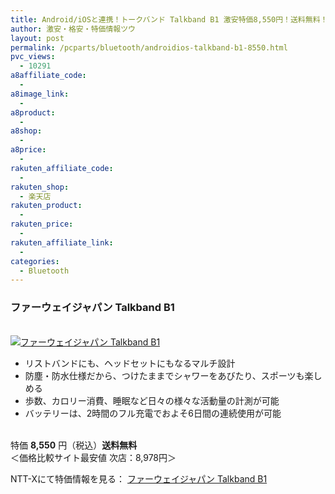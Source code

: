 ```yaml
---
title: Android/iOSと連携！トークバンド Talkband B1 激安特価8,550円！送料無料！
author: 激安・格安・特価情報ツウ
layout: post
permalink: /pcparts/bluetooth/androidios-talkband-b1-8550.html
pvc_views:
  - 10291
a8affiliate_code:
  - 
a8image_link:
  - 
a8product:
  - 
a8shop:
  - 
a8price:
  - 
rakuten_affiliate_code:
  - 
rakuten_shop:
  - 楽天店
rakuten_product:
  - 
rakuten_price:
  - 
rakuten_affiliate_link:
  - 
categories:
  - Bluetooth
---
```

### ファーウェイジャパン Talkband B1

<div class="img-bg2 img_L">
  <a href="http://px.a8.net/svt/ejp?a8mat=ZYP6S+8IMA3E+S1Q+BWGDT&#038;a8ejpredirect=http://nttxstore.jp/_II_HU14743070" target="_blank"><br /> <img border="0" alt="ファーウェイジャパン Talkband B1" src="http://i1.wp.com/image.nttxstore.jp/l2_images/H/HU/HU14743070.jpg?w=120" data-recalc-dims="1" /></a>
</div>

<!--more-->

  * リストバンドにも、ヘッドセットにもなるマルチ設計
  * 防塵・防水仕様だから、つけたままでシャワーをあびたり、スポーツも楽しめる
  * 歩数、カロリー消費、睡眠など日々の様々な活動量の計測が可能
  * バッテリーは、2時間のフル充電でおよそ6日間の連続使用が可能

<br clear="all" />特価 <span class="tokka-price"><strong>8,550</strong></span> 円（税込）**送料無料**  
＜価格比較サイト最安値 次店：8,978円＞  
  
NTT-Xにて特価情報を見る： <span class="fs150p"><a href="http://px.a8.net/svt/ejp?a8mat=ZYP6S+8IMA3E+S1Q+BWGDT&#038;a8ejpredirect=http://nttxstore.jp/_II_HU14743070" target="_blank">ファーウェイジャパン Talkband B1</a></span>